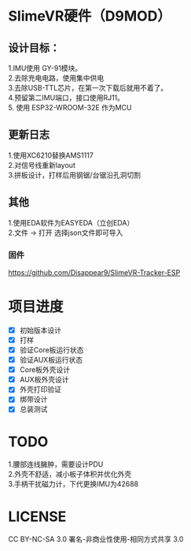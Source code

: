 # SlimeVR硬件（D9MOD）  
## 设计目标：  
1.IMU使用 GY-91模块。  
2.去除充电电路，使用集中供电     
3.去除USB-TTL芯片，在第一次下载后就用不着了。  
4.预留第二IMU端口，接口使用RJ11。  
5. 使用 ESP32-WROOM-32E 作为MCU

## 更新日志
1.使用XC6210替换AMS1117  
2.对信号线重新layout  
3.拼板设计，打样后用钢锯/台锯沿孔洞切割  

## 其他
1.使用EDA软件为EASYEDA（立创EDA）  
2.文件 -> 打开 选择json文件即可导入  

### 固件  
https://github.com/Disappear9/SlimeVR-Tracker-ESP  

# 项目进度  
- [x] 初始版本设计
- [x] 打样
- [x] 验证Core板运行状态
- [x] 验证AUX板运行状态
- [x] Core板外壳设计
- [x] AUX板外壳设计
- [x] 外壳打印验证
- [x] 绑带设计
- [x] 总装测试

# TODO  
1.腰部连线臃肿，需要设计PDU  
2.外壳不舒适，减小板子体积并优化外壳  
3.手柄干扰磁力计，下代更换IMU为42688  

# LICENSE
CC BY-NC-SA 3.0
署名-非商业性使用-相同方式共享 3.0
